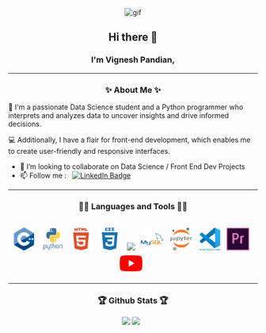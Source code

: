 <div align="center" >
  <img src="https://media.giphy.com/media/Vf3ZKdillTMOOaOho0/giphy.gif" alt="gif" width="200">
  <h2>Hi there 👋</h2> 
  <h3> I'm Vignesh Pandian, </h3> 

  <hr>
  <h3>✨ About Me ✨</h3>
</div>

👋 I'm a passionate Data Science student and a Python programmer who interprets and analyzes data to uncover insights and drive informed decisions.

💻 Additionally, I have a flair for front-end development, which enables me to create user-friendly and responsive interfaces.

- 👯 I’m looking to collaborate on Data Science / Front End Dev Projects
- 📫 Follow me :  &nbsp;  <a href="https://www.linkedin.com/in/vigneshpandian-/">  <img src="https://img.shields.io/badge/LinkedIn-blue?style=for-the-badge&logo=linkedin&logoColor=white" alt="LinkedIn Badge"/> </a>

<hr> 

<div align="center">
  <h3> 🧑‍💻 Languages and Tools 🧑‍💻</h3> <br>
  <span> <img src="https://github.com/devicons/devicon/blob/master/icons/cplusplus/cplusplus-original.svg" width="46"> </span> &nbsp;
  <span> <img src="https://github.com/devicons/devicon/blob/master/icons/python/python-original-wordmark.svg" width="46"> </span> &nbsp;
  <span> <img src="https://github.com/devicons/devicon/blob/master/icons/html5/html5-plain-wordmark.svg" width="46"> </span> &nbsp;
  <span> <img src="https://github.com/devicons/devicon/blob/master/icons/css3/css3-plain-wordmark.svg" width="46"> </span> &nbsp; <!--
  <span> <img src="https://github.com/devicons/devicon/blob/master/icons/javascript/javascript-original.svg" width="50"> </span> &nbsp; -->
  <span> <img src="https://repository-images.githubusercontent.com/596892/cc2c69ec-9251-4b33-8283-b86a8659c9cb" width="46" color="red"> </span> &nbsp;
  <span> <img src="https://github.com/devicons/devicon/blob/master/icons/mysql/mysql-original-wordmark.svg" width="46"> </span> &nbsp;
  <span> <img src="https://github.com/devicons/devicon/blob/master/icons/jupyter/jupyter-original-wordmark.svg" width="46"> </span> &nbsp;
  <span> <img src="https://github.com/devicons/devicon/blob/master/icons/vscode/vscode-original-wordmark.svg" width="46"> </span> &nbsp;
  <span> <img src="https://github.com/devicons/devicon/blob/master/icons/premierepro/premierepro-original.svg" width="46"> </span> &nbsp;
  <span> <img src="https://raw.githubusercontent.com/github/explore/d744245de144b89f3e3462949e08bfc91eda7fcf/topics/youtube/youtube.png" width="46"> </span> &nbsp;
</div>

<hr>

 <div align="center">
    <h3> 🏆 Github Stats 🏆 </h3>
    <span> <img src="https://github-readme-streak-stats.herokuapp.com/?user=Vignesh227&theme=dark&background=000000" width="450"> </span>
    <span> <img src="https://github-readme-stats.vercel.app/api/top-langs/?username=Vignesh227&layout=compact&theme=vision-friendly-dark" width="350"> &nbsp; </span>
</div>



<!--
**Vignesh227/Vignesh227** is a ✨ _special_ ✨ repository because its `README.md` (this file) appears on your GitHub profile.

Here are some ideas to get you started:

- 🔭 I’m currently working on ...
- 🌱 I’m currently learning ...
- 👯 I’m looking to collaborate on ...
- 🤔 I’m looking for help with ...
- 💬 Ask me about ...
- 📫 How to reach me: ...
- 😄 Pronouns: ...
- ⚡ Fun fact: ...
-->
